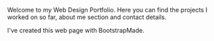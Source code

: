 Welcome to my Web Design Portfolio. Here you can find the projects I worked on so far, about me section and contact details.

I've created this web page with BootstrapMade.
